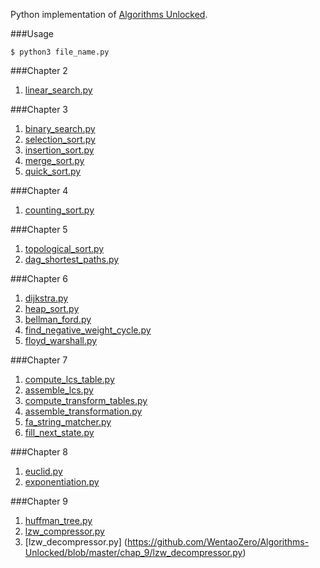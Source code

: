 Python implementation of [Algorithms Unlocked](http://www.amazon.com/Algorithms-Unlocked-Press-Thomas-Cormen/dp/0262518805?ie=UTF8&keywords=algorithms%20unlocked&qid=1463496250&ref_=sr_1_1&sr=8-1).

###Usage
```
$ python3 file_name.py
```

###Chapter 2
1. [linear_search.py](https://github.com/WentaoZero/Algorithms-Unlocked/blob/master/chap_2/linear_search.py)

###Chapter 3
1. [binary_search.py](https://github.com/WentaoZero/Algorithms-Unlocked/blob/master/chap_3/binary_search.py)
2. [selection_sort.py](https://github.com/WentaoZero/Algorithms-Unlocked/blob/master/chap_3/selection_sort.py)
3. [insertion_sort.py](https://github.com/WentaoZero/Algorithms-Unlocked/blob/master/chap_3/insertion_sort.py)
4. [merge_sort.py](https://github.com/WentaoZero/Algorithms-Unlocked/blob/master/chap_3/merge_sort.py)
5. [quick_sort.py](https://github.com/WentaoZero/Algorithms-Unlocked/blob/master/chap_3/quick_sort.py)

###Chapter 4
1. [counting_sort.py](https://github.com/WentaoZero/Algorithms-Unlocked/blob/master/chap_4/counting_sort.py)

###Chapter 5
1. [topological_sort.py](https://github.com/WentaoZero/Algorithms-Unlocked/blob/master/chap_5/topological_sort.py)
2. [dag_shortest_paths.py](https://github.com/WentaoZero/Algorithms-Unlocked/blob/master/chap_5/dag_shortest_paths.py)

###Chapter 6
1. [dijkstra.py](https://github.com/WentaoZero/Algorithms-Unlocked/blob/master/chap_6/dijkstra.py)
2. [heap_sort.py](https://github.com/WentaoZero/Algorithms-Unlocked/blob/master/chap_6/heap_sort.py)
3. [bellman_ford.py](https://github.com/WentaoZero/Algorithms-Unlocked/blob/master/chap_6/bellman_ford.py)
4. [find_negative_weight_cycle.py](https://github.com/WentaoZero/Algorithms-Unlocked/blob/master/chap_6/find_negative_weight_cycle.py)
5. [floyd_warshall.py](https://github.com/WentaoZero/Algorithms-Unlocked/blob/master/chap_6/floyd_warshall.py)

###Chapter 7
1. [compute_lcs_table.py](https://github.com/WentaoZero/Algorithms-Unlocked/blob/master/chap_7/compute_lcs_table.py)
2. [assemble_lcs.py](https://github.com/WentaoZero/Algorithms-Unlocked/blob/master/chap_7/assemble_lcs.py)
3. [compute_transform_tables.py](https://github.com/WentaoZero/Algorithms-Unlocked/blob/master/chap_7/compute_transform_tables.py)
4. [assemble_transformation.py](https://github.com/WentaoZero/Algorithms-Unlocked/blob/master/chap_7/assemble_transformation.py)
5. [fa_string_matcher.py](https://github.com/WentaoZero/Algorithms-Unlocked/blob/master/chap_7/fa_string_matcher.py)
6. [fill_next_state.py](https://github.com/WentaoZero/Algorithms-Unlocked/blob/master/chap_7/fill_next_state.py)

###Chapter 8
1. [euclid.py](https://github.com/WentaoZero/Algorithms-Unlocked/blob/master/chap_8/euclid.py)
2. [exponentiation.py](https://github.com/WentaoZero/Algorithms-Unlocked/blob/master/chap_8/exponentiation.py)

###Chapter 9
1. [huffman_tree.py](https://github.com/WentaoZero/Algorithms-Unlocked/blob/master/chap_9/huffman_tree.py)
2. [lzw_compressor.py](https://github.com/WentaoZero/Algorithms-Unlocked/blob/master/chap_9/lzw_compressor.py)
3. [lzw_decompressor.py] (https://github.com/WentaoZero/Algorithms-Unlocked/blob/master/chap_9/lzw_decompressor.py)
